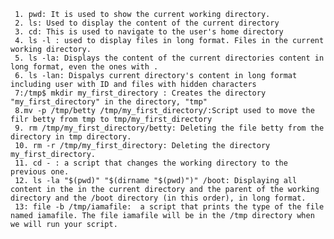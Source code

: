      1. pwd: It is used to show the current working directory.
     2. ls: Used to display the content of the current directory
     3. cd: This is used to navigate to the user's home directory
     4. ls -l : used to display files in long format. Files in the current working directory.
     5. ls -la: Displays the content of the current directories content in long format, even the ones with .
     6. ls -lan: Dispalys current directory's content in long format including user with ID and files with hidden characters
     7:/tmp$ mkdir my_first_directory : Creates the directory "my_first_directory" in the directory, "tmp" 
     8.mv -p /tmp/betty /tmp/my_first_directory/:Script used to move the filr betty from tmp to tmp/my_first_directory
     9. rm /tmp/my_first_directory/betty: Deleting the file betty from the directory in tmp directory.
     10. rm -r /tmp/my_first_directory: Deleting the directory my_first_directory.
     11. cd - : a script that changes the working directory to the previous one.
     12. ls -la "$(pwd)" "$(dirname "$(pwd)")" /boot: Displaying all content in the in the current directory and the parent of the working directory and the /boot directory (in this order), in long format.
     13: file -b /tmp/iamafile:  a script that prints the type of the file named iamafile. The file iamafile will be in the /tmp directory when we will run your script.
